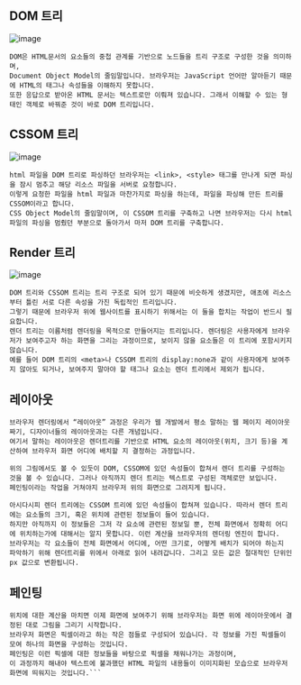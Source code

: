  DOM 트리
 ---
 ![image](https://user-images.githubusercontent.com/109025674/212596900-6d72aaec-84ed-404c-a499-0fbb4f164449.png)

 ```
 DOM은 HTML문서의 요소들의 중첩 관계를 기반으로 노드들을 트리 구조로 구성한 것을 의미하며, 
 Document Object Model의 줄임말입니다. 브라우저는 JavaScript 언어만 알아듣기 때문에 HTML의 태그나 속성들을 이해하지 못합니다. 
 또한 응답으로 받아온 HTML 문서는 텍스트로만 이뤄져 있습니다. 그래서 이해할 수 있는 형태인 객체로 바꿔준 것이 바로 DOM 트리입니다.
```

 CSSOM 트리
 ---
 ![image](https://user-images.githubusercontent.com/109025674/212596974-468f05f6-97e7-41f5-8887-2fe62b3dbe0e.png)
 ```
 html 파일을 DOM 트리로 파싱하던 브라우저는 <link>, <style> 태그를 만나게 되면 파싱을 잠시 멈추고 해당 리소스 파일을 서버로 요청합니다.
 이렇게 요청한 파일을 html 파일과 마찬가지로 파싱을 하는데, 파일을 파싱해 만든 트리를 CSSOM이라고 합니다.
 CSS Object Model의 줄임말이며, 이 CSSOM 트리를 구축하고 나면 브라우저는 다시 html 파일의 파싱을 멈췄던 부분으로 돌아가서 마저 DOM 트리를 구축합니다.
 ```
Render 트리
---
![image](https://user-images.githubusercontent.com/109025674/212597009-7ee87930-b03f-4279-bb2f-8c824686bff2.png)

```
DOM 트리와 CSSOM 트리는 트리 구조로 되어 있기 때문에 비슷하게 생겼지만, 애초에 리소스부터 틀린 서로 다른 속성을 가진 독립적인 트리입니다. 
그렇기 때문에 브라우저 위에 웹사이트를 표시하기 위해서는 이 둘을 합치는 작업이 반드시 필요합니다.
렌더 트리는 이름처럼 렌더링을 목적으로 만들어지는 트리입니다. 렌더링은 사용자에게 브라우저가 보여주고자 하는 화면을 그리는 과정이므로, 보이지 않을 요소들은 이 트리에 포함시키지 않습니다.
예를 들어 DOM 트리의 <meta>나 CSSOM 트리의 display:none과 같이 사용자에게 보여주지 않아도 되거나, 보여주지 말아야 할 태그나 요소는 렌더 트리에서 제외가 됩니다.
```

레이아웃
---
```
브라우저 렌더링에서 “레이아웃” 과정은 우리가 웹 개발에서 평소 말하는 웹 페이지 레이아웃 짜기, 디자이너들의 레이아웃과는 다른 개념입니다. 
여기서 말하는 레이아웃은 렌더트리를 기반으로 HTML 요소의 레이아웃(위치, 크기 등)을 계산하여 브라우저 화면 어디에 배치할 지 결정하는 과정입니다.

위의 그림에서도 볼 수 있듯이 DOM, CSSOM에 있던 속성들이 합쳐서 렌더 트리를 구성하는 것을 볼 수 있습니다. 그러나 아직까지 렌더 트리는 텍스트로 구성된 객체로만 보입니다.
페인팅이라는 작업을 거쳐야지 브라우저 위의 화면으로 그려지게 됩니다.

아시다시피 렌더 트리에는 CSSOM 트리에 있던 속성들이 합쳐져 있습니다. 따라서 렌더 트리에는 요소들의 크기, 혹은 위치에 관련된 정보들이 들어 있습니다. 
하지만 아직까지 이 정보들은 그저 각 요소에 관련된 정보일 뿐, 전체 화면에서 정확히 어디에 위치하는가에 대해서는 알지 못합니다. 이런 계산을 브라우저의 렌더링 엔진이 합니다. 
브라우저는 각 요소들이 전체 화면에서 어디에, 어떤 크기로, 어떻게 배치가 되어야 하는지 파악하기 위해 렌더트리를 위에서 아래로 읽어 내려갑니다. 그리고 모든 값은 절대적인 단위인 px 값으로 변환됩니다.
```

페인팅
---
```
위치에 대한 계산을 마치면 이제 화면에 보여주기 위해 브라우저는 화면 위에 레이아웃에서 결정된 대로 그림을 그리기 시작합니다. 
브라우저 화면은 픽셀이라고 하는 작은 점들로 구성되어 있습니다. 각 정보를 가진 픽셀들이 모여 하나의 화면을 구성하는 것입니다. 
페인팅은 이런 픽셀에 대한 정보들을 바탕으로 픽셀을 채워나가는 과정이며,
이 과정까지 해내야 텍스트에 불과했던 HTML 파일의 내용들이 이미지화된 모습으로 브라우저 화면에 띄워지는 것입니다.```
